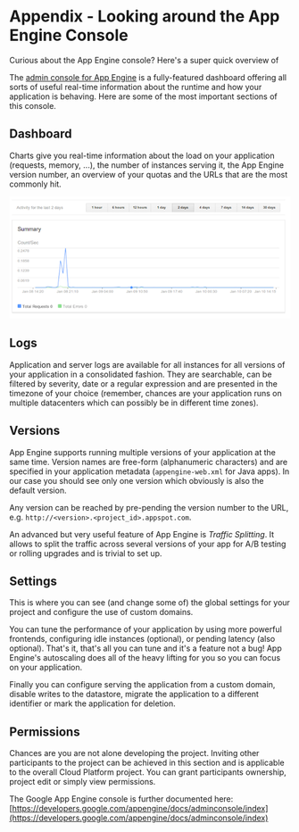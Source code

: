 # Appendix - Looking around the App Engine Console

Curious about the App Engine console? Here's a super quick overview of

The [admin console for App Engine](http://appengine.google.com) is a
fully-featured dashboard offering all sorts of useful real-time information
about the runtime and how your application is behaving. Here are some of the
most important sections of this console.

## Dashboard

Charts give you real-time information about the load on your application
(requests, memory, ...), the number of instances serving it, the App Engine
version number, an overview of your quotas and the URLs that are the most
commonly hit.

![image alt text](../images/image_41.png)

## Logs

Application and server logs are available for all instances for all versions
of your application in a consolidated fashion. They are searchable, can be
filtered by severity, date or a regular expression and are presented in the
timezone of your choice (remember, chances are your application runs on
  multiple datacenters which can possibly be in different time zones).

## Versions

App Engine supports running multiple versions of your application at the same
time. Version names are free-form (alphanumeric characters) and are specified
in your application metadata (`appengine-web.xml` for Java apps). In our case
you should see only one version which obviously is also the default version.

Any version can be reached by pre-pending the version number to the URL, e.g.
`http://<version>.<project_id>.appspot.com`.

An advanced but very useful feature of App Engine is *Traffic Splitting*. It
allows to split the traffic across several versions of your app for A/B
testing or rolling upgrades and is trivial to set up.

## Settings

This is where you can see (and change some of) the global settings for your
project and configure the use of custom domains.

You can tune the performance of your application by using more powerful
frontends, configuring idle instances (optional), or pending latency (also
  optional). That's it, that's all you can tune and it's a feature not a bug!
  App Engine's autoscaling does all of the heavy lifting for you so you can
  focus on your application.

Finally you can configure serving the application from a custom domain,
disable writes to the datastore, migrate the application to a different
identifier or mark the application for deletion.

## Permissions

Chances are you are not alone developing the project. Inviting other
participants to the project can be achieved in this section and is applicable
to the overall Cloud Platform project. You can grant participants ownership,
project edit or simply view permissions.

The Google App Engine console is further documented here:
[https://developers.google.com/appengine/docs/adminconsole/index](https://developers.google.com/appengine/docs/adminconsole/index)
